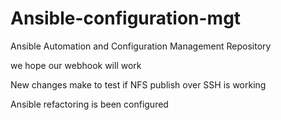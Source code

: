 # Ansible-configuration-mgt
Ansible Automation and Configuration Management Repository

we hope our webhook will work

New changes make to test if NFS publish over SSH is working

Ansible refactoring is been configured
